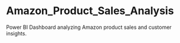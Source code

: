 # Amazon_Product_Sales_Analysis
Power BI Dashboard analyzing Amazon product sales and customer insights.
